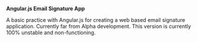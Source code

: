 **Angular.js Email Signature App**

A basic practice with Angular.js for creating a web based email signature application. Currently far from Alpha development. This version is currently 100% unstable and non-functioning.